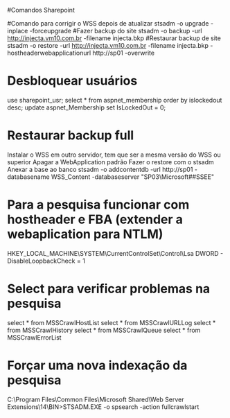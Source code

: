 #Comandos Sharepoint

#Comando para corrigir o WSS depois de atualizar
stsadm -o upgrade -inplace -forceupgrade
#Fazer backup do site
stsadm -o backup -url http://injecta.vm10.com.br -filename injecta.bkp
#Restaurar backup de site
stsadm -o restore -url http://injecta.vm10.com.br -filename injecta.bkp -hostheaderwebapplicationurl http://sp01 -overwrite
 
# Desbloquear usuários
  use sharepoint_usr;
  select * from aspnet_membership order by islockedout desc;
  update aspnet_Membership set IsLockedOut = 0;
 
# Restaurar backup full
Instalar o WSS em outro servidor, tem que ser a mesma versão do WSS ou superior
Apagar a WebApplication padrão
Fazer o restore com o stsadm
Anexar a base ao banco
stsadm -o addcontentdb -url http://sp01 -databasename WSS_Content -databaseserver "SP03\Microsoft##SSEE"
 
# Para a pesquisa funcionar com hostheader e FBA (extender a webaplication para NTLM)
HKEY_LOCAL_MACHINE\SYSTEM\CurrentControlSet\Control\Lsa
DWORD - DisableLoopbackCheck = 1
 
# Select para verificar problemas na pesquisa
select * from MSSCrawlHostList
select * from MSSCrawlURLLog
select * from MSSCrawlHistory
select * from MSSCrawlQueue
select * from MSSCrawlErrorList
 
# Forçar uma nova indexação da pesquisa
C:\Program Files\Common Files\Microsoft Shared\Web Server Extensions\14\BIN>STSADM.EXE -o spsearch -action fullcrawlstart